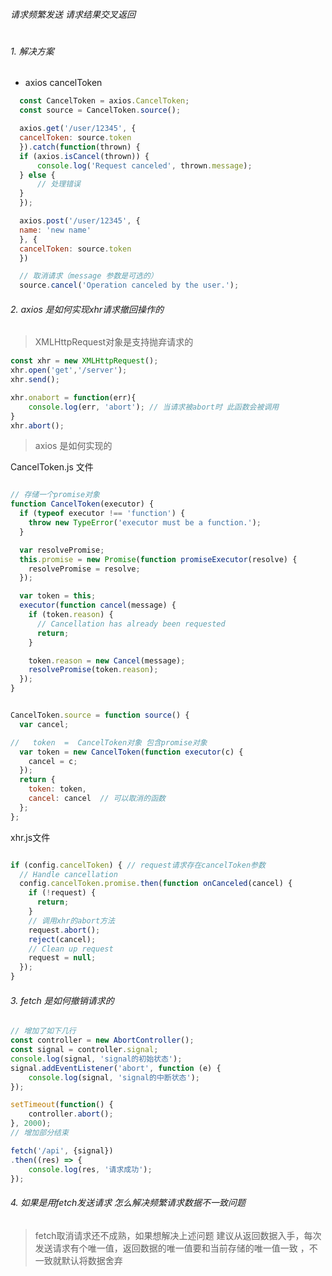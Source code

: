 ###### 请求频繁发送 请求结果交叉返回

# 

###### 1. 解决方案
 - axios cancelToken
  
  ```javascript
    const CancelToken = axios.CancelToken;
    const source = CancelToken.source();

    axios.get('/user/12345', {
    cancelToken: source.token
    }).catch(function(thrown) {
    if (axios.isCancel(thrown)) {
        console.log('Request canceled', thrown.message);
    } else {
        // 处理错误
    }
    });

    axios.post('/user/12345', {
    name: 'new name'
    }, {
    cancelToken: source.token
    })

    // 取消请求（message 参数是可选的）
    source.cancel('Operation canceled by the user.');
  ```

###### 2. axios 是如何实现xhr请求撤回操作的

> XMLHttpRequest对象是支持抛弃请求的

```javascript
const xhr = new XMLHttpRequest();
xhr.open('get','/server');
xhr.send();

xhr.onabort = function(err){
    console.log(err, 'abort'); // 当请求被abort时 此函数会被调用
}
xhr.abort();
```


> axios 是如何实现的


CancelToken.js 文件
```javascript

// 存储一个promise对象
function CancelToken(executor) {
  if (typeof executor !== 'function') {
    throw new TypeError('executor must be a function.');
  }

  var resolvePromise;
  this.promise = new Promise(function promiseExecutor(resolve) {
    resolvePromise = resolve;
  });

  var token = this;
  executor(function cancel(message) {
    if (token.reason) {
      // Cancellation has already been requested
      return;
    }

    token.reason = new Cancel(message);
    resolvePromise(token.reason);
  });
}


CancelToken.source = function source() {
  var cancel;

//   token  =  CancelToken对象 包含promise对象
  var token = new CancelToken(function executor(c) {
    cancel = c;
  });
  return {
    token: token,
    cancel: cancel  // 可以取消的函数
  };
};

```
xhr.js文件


```javascript

if (config.cancelToken) { // request请求存在cancelToken参数  
  // Handle cancellation
  config.cancelToken.promise.then(function onCanceled(cancel) {
    if (!request) {
      return;
    }
    // 调用xhr的abort方法
    request.abort();
    reject(cancel);
    // Clean up request
    request = null;
  });
}

```



###### 3. fetch 是如何撤销请求的

```javascript
// 增加了如下几行
const controller = new AbortController();
const signal = controller.signal;
console.log(signal, 'signal的初始状态');
signal.addEventListener('abort', function (e) {
    console.log(signal, 'signal的中断状态');
});

setTimeout(function() {
    controller.abort();
}, 2000);
// 增加部分结束

fetch('/api', {signal})
.then((res) => {
    console.log(res, '请求成功');
});
```

###### 4. 如果是用fetch发送请求 怎么解决频繁请求数据不一致问题

> fetch取消请求还不成熟，如果想解决上述问题 建议从返回数据入手，每次发送请求有个唯一值，返回数据的唯一值要和当前存储的唯一值一致 ，不一致就默认将数据舍弃



